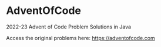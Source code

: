 # AdventOfCode
2022-23 Advent of Code Problem Solutions in Java

Access the original problems here: https://adventofcode.com
